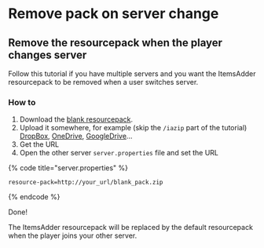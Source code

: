 # Remove pack on server change

## Remove the resourcepack when the player changes server

Follow this tutorial if you have multiple servers and you want the ItemsAdder resourcepack to be removed when a user switches server.

### How to

1. Download the [blank resourcepack](http://matteodev.it/spigot/itemsadder/blank\_pack.zip).
2. Upload it somewhere, for example (skip the `/iazip` part of the tutorial) [DropBox](/plugin-usage/resourcepack-hosting/resourcepack-on-dropbox.md), [OneDrive](/plugin-usage/resourcepack-hosting/onedrive.md), [GoogleDrive](/plugin-usage/resourcepack-hosting/google-drive-1.17.1+.md)...
3. Get the URL
4. Open the other server `server.properties` file and set the URL

{% code title="server.properties" %}
```properties
resource-pack=http://your_url/blank_pack.zip
```
{% endcode %}

Done!

The ItemsAdder resourcepack will be replaced by the default resourcepack when the player joins your other server.
